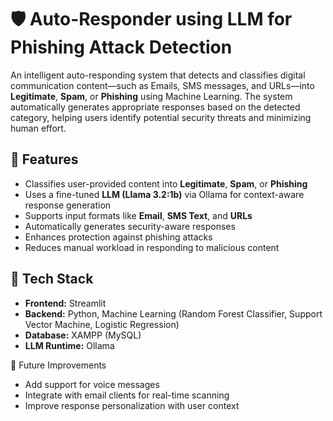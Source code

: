 # 🛡️ Auto-Responder using LLM for Phishing Attack Detection

An intelligent auto-responding system that detects and classifies digital communication content—such as Emails, SMS messages, and URLs—into **Legitimate**, **Spam**, or **Phishing** using Machine Learning. The system automatically generates appropriate responses based on the detected category, helping users identify potential security threats and minimizing human effort.

## 🚀 Features

- Classifies user-provided content into **Legitimate**, **Spam**, or **Phishing**
- Uses a fine-tuned **LLM (Llama 3.2:1b)** via Ollama for context-aware response generation
- Supports input formats like **Email**, **SMS Text**, and **URLs**
- Automatically generates security-aware responses
- Enhances protection against phishing attacks
- Reduces manual workload in responding to malicious content

## 🧰 Tech Stack

- **Frontend:** Streamlit
- **Backend:** Python, Machine Learning (Random Forest Classifier, Support Vector Machine, Logistic Regression)
- **Database:** XAMPP (MySQL)
- **LLM Runtime:** Ollama

📢 Future Improvements

- Add support for voice messages
- Integrate with email clients for real-time scanning
- Improve response personalization with user context
